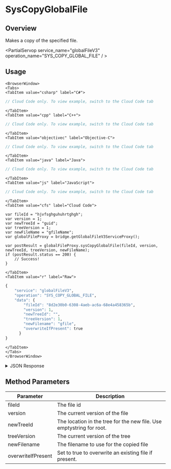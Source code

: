 # SysCopyGlobalFile
## Overview
Makes a copy of the specified file.

<PartialServop service_name="globalFileV3" operation_name="SYS_COPY_GLOBAL_FILE" / >

## Usage

```mdx-code-block
<BrowserWindow>
<Tabs>
<TabItem value="csharp" label="C#">
```

```csharp
// Cloud Code only. To view example, switch to the Cloud Code tab
```

```mdx-code-block
</TabItem>
<TabItem value="cpp" label="C++">
```

```cpp
// Cloud Code only. To view example, switch to the Cloud Code tab
```

```mdx-code-block
</TabItem>
<TabItem value="objectivec" label="Objective-C">
```

```objectivec
// Cloud Code only. To view example, switch to the Cloud Code tab
```

```mdx-code-block
</TabItem>
<TabItem value="java" label="Java">
```

```java
// Cloud Code only. To view example, switch to the Cloud Code tab
```

```mdx-code-block
</TabItem>
<TabItem value="js" label="JavaScript">
```

```javascript
// Cloud Code only. To view example, switch to the Cloud Code tab
```

```mdx-code-block
</TabItem>
<TabItem value="cfs" label="Cloud Code">
```

```cfscript
var fileId = "hjvfsghguhuhrtghgh";
var version = 1;
var newTreeId = "guid";
var treeVersion = 1;
var newFileName = "gfileName";
var globalFileProxy = bridge.getGlobalFileV3ServiceProxy();

var postResult = globalFileProxy.sysCopyGlobalFile(fileId, version, newTreeId, treeVersion, newFileName);
if (postResult.status == 200) {
    // Success!
}
```

```mdx-code-block
</TabItem>
<TabItem value="r" label="Raw">
```

```r
{
	"service": "globalFileV3",
	"operation": "SYS_COPY_GLOBAL_FILE",
	"data": {
        "fileId": "8d2e30b0-6308-4aeb-ac6a-68e4a458365b",
        "version": 1,
        "newTreeId": "",
        "treeVersion": 1,
        "newFilename": "gfile",
        "overwriteIfPresent": true
      }
}
```

```mdx-code-block
</TabItem>
</Tabs>
</BrowserWindow>
```

<details>
<summary>JSON Response</summary>

```json
{
    "status": 200,
    "data": {
        "fileDetails": {
            "fileId": "8d2e30b0-6308-4aeb-ac6a-68e4a458365b",
            "treeId": "",
            "fileName": "testFile3.txt",
            "contentMd5": "ruSnJhFo5VpcvrWdweyeaw==",
            "fileSize": 19,
            "dateUploaded": 1587692400000,
            "etag": "aee4a7261168e55a5cbeb59dc1ec9e6b",
            "version": 1,
            "url": "https://api.braincloudservers.com/files/bc/g/21774/f/8d2e30b0-6308-4aeb-ac6a-68e4a458365b/V1/testFile3.txt"
        }
    }
}
```
</details>

## Method Parameters
Parameter | Description
--------- | -----------
fileId | The file id 
version | The current version of the file 
newTreeId | The location in the tree for the new file. Use emptystring for root.
treeVersion | The current version of the tree
newFilename | The filename to use for the copied file
overwriteIfPresent | Set to true to overwrite an existing file if present.


